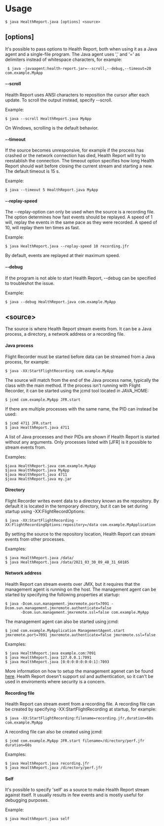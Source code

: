 # Usage

    $ java HealthReport.java [options] <source>

## [options]

It's possible to pass options to Health Report, both when using it as a Java agent and a single-file program. The Java agent uses ',' and '=' as delimiters instead of whitespace characters, for example:

     $ java -javaagent:health-report.jar=--scroll,--debug,--timeout=20 com.example.MyApp

#### --scroll

Health Report uses ANSI characters to reposition the cursor after each update. To scroll the output instead, specify --scroll.

Example:

    $ java --scroll HealthReport.java MyApp

On Windows, scrolling is the default behavior.

#### --timeout <integer>

If the source becomes unresponsive, for example if the process has crashed or the network connection has died, Health Report will try to reestablish the connection. The timeout option specifies how long Health Report should wait before closing the current stream and starting a new. The default timeout is 15 s.

Example: 

    $ java --timeout 5 HealthReport.java MyApp

#### --replay-speed <integer>

The --replay-option can only be used when the source is a recording file. The option determines how fast events should be replayed. A speed of 1 will, replay the events in the same pace as they were recorded. A speed of 10, will replay them ten times as fast.

Example:

    $ java HealthReport.java --replay-speed 10 recording.jfr

By default, events are replayed at their maximum speed. 

#### --debug

If the program is not able to start Health Report, --debug can be specified to troubleshot the issue.

Example:

    $ java --debug HealthReport.java com.example.MyApp

## \<source> 

The source is where Health Report stream events from. It can be a Java process, a directory, a network address or a recording file. 

#### Java process

Flight Recorder must be started before data can be streamed from a Java process, for example:

    $ java -XX:StartFlightRecording com.example.MyApp

The source will match from the end of the Java process name, typically the class with the main method. If the process isn't running with Flight Recorder, it can be started using the jcmd tool located in JAVA_HOME: 

    $ jcmd com.example.MyApp JFR.start 

If there are multiple processes with the same name, the PID can instead be used:

    $ jcmd 4711 JFR.start
    $ java HealthReport.java 4711

A list of Java processes and their PIDs are shown if Health Report is started without any arguments. Only processes listed with [JFR] is it possible to stream events from.

Examples:

    $java HealthReport.java com.example.MyApp
    $java HealthReport.java MyApp
    $java HealthReport.java 4711
    $java HealthReport.java my.jar

#### Directory

Flight Recorder writes event data to a directory known as the repository. By default it is located in the temporary directory, but it can be set during startup using -XX:FlightRecordOptions:

    $ java -XX:StartFlightRecording -XX:FlightRecordingOptions:repository=/data com.example.MyApplication

By setting the source to the repository location, Health Report can stream events from other processes.

Examples:

    $ java HealthReport.java /data/
    $ java HealthReport.java /data/2021_03_30_09_48_31_60185

#### Network address

Health Report can stream events over JMX, but it requires that the management agent is running on the host. The management agent can be started by specifying the following properties at startup:

    $ java -Dcom.sun.management.jmxremote.port=7091 -Dcom.sun.management.jmxremote.authenticate=false
           -Dcom.sun.management.jmxremote.ssl=false com.example.MyApp

The management agent can also be started using jcmd:

    $ jcmd com.example.MyApplication ManagementAgent.start jmxremote.port=7091 jmxremote.authenticate=false jmxremote.ssl=false

Examples:

    $ java HealthReport.java example.com:7091
    $ java HealthReport.java 127.0.0.1:7091
    $ java HealthReport.java [0:0:0:0:0:0:0:1]:7093

More information on how to setup the management agenet can be found [here](https://docs.oracle.com/en/java/javase/16/management/monitoring-and-management-using-jmx-technology.html). Health Report doesn't support ssl and authentication, so it can't be used in enviroments where security is a concern. 

#### Recording file

Health Report can stream event from a recording file. A recording file can be created by specifying -XX:StartFlightRecording at startup, for example:

    $ java -XX:StartFlightRecording:filename=recording.jfr,duration=60s com.example.MyApp 

A recording file can also be created using jcmd:

    $ jcmd com.example.MyApp JFR.start filename=/directory/perf.jfr duration=60s

Examples:

    $ java HealthReport.java recording.jfr
    $ java HealthReport.java /directory/perf.jfr

#### Self

It's possible to specify 'self' as a source to make Health Report stream against itself. It usually results in few events and is mostly useful for debugging purposes.

Example:

    $ java HealthReport.java self


